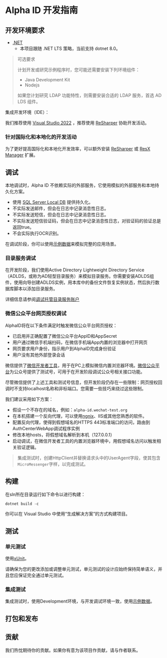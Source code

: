 # Alpha ID 开发指南

## 开发环境要求

* [.NET](https://dotnet.microsoft.com/)
  * 本项目跟随 .NET LTS 策略，当前支持 dotnet 8.0。

> 可选要求
>
> 计划开发或研究示例程序时，您可能还需要安装下列环境组件：
>
> * Java Development Kit
> * Nodejs
>
> 如果您计划研究 LDAP 功能特性，则需要安装合适的 LDAP 服务，首选 AD LDS 组件。

集成开发环境（IDE）：

我们推荐使用 [Visual Studio 2022](https://visualstudio.microsoft.com/) ，推荐使用 [ReSharper](https://www.jetbrains.com/resharper/) 协助开发活动。

### 针对国际化和本地化的开发活动

为了更好提高国际化和本地化开发效率，可以额外安装 [ReSharper](https://www.jetbrains.com/resharper/) 或 [ResX Manager](https://marketplace.visualstudio.com/items?itemName=TomEnglert.ResXManager) 扩展。

## 调试

本地调试时，Alpha ID 不依赖实际的外部服务，它使用模拟的外部服务和本地持久化方案。

* 使用 [SQL Server Local DB](https://go.microsoft.com/fwlink/?LinkID=866658) 提供持久化。
* 不实际发送邮件，但会在日志中记录消息性日志。
* 不实际发送短信，但会在日志中记录消息性日志。
* 不实际发送短信验证码，但会在日志中记录消息性日志，对验证码的验证总是返回true。
* 不会实际执行OCR识别。

在调试阶段，你可以使用[示例数据](SampleData.md)来模拟完整的应用场景。

### 目录服务调试

在开发阶段，我们使用Active Directory Lightweight Directory Service（ADLDS，或称为AD轻型目录服务）来模拟目录服务。你需要安装ADLDS组件，使用向导创建ADLDS实例，用本库中的备份文件恢复实例状态，然后执行数据库脚本以添加目录服务。

详细信息请参阅[调试托管目录服务账户](/docs/DebugManagedAccount.md)

### 微信公众平台网页授权调试

AlphaID将在以下条件满足时触发微信公众平台网页授权：

* 已启用并正确配置了微信公众平台AppID和AppSecret
* 用户通过微信手机端扫码，在微信手机端App内置的浏览器中打开网页
* 网页要求用户身份，指示用户到AlphaID完成身份验证
* 用户没有其他外部登录会话

微信提供了[微信开发者工具](https://developers.weixin.qq.com/miniprogram/dev/devtools/download.html)，用于在PC上模拟微信内置浏览器环境。[微信公众平台](https://mp.weixin.qq.com/)为公众号提供了测试号，可用于在开发阶段调试公众号相关接口功能。

尽管微信提供了上述工具和测试号信息，但开发阶段仍存在一些限制：网页授权回调时不支持localhost名称和非标端口。您需要一些技巧来绕过这些限制。

我们建议采用如下方案：

- 假设一个不存在的域名，例如：`alpha-id.wechat-test.org`
- 在本机搭建一个反向代理，可以使用[ngnix](https://nginx.org/en/)、IIS或其他您熟悉的软件。
- 配置反向代理，使得到假想域名的HTTPS 443标准端口的访问，路由到AuthCenterWebApp调试程序实例
- 修改本地hosts，将假想域名解析到本机（127.0.0.1）
- 启动调试，在微信开发者工具的内置浏览器环境中，用假想域名访问以触发相关验证逻辑。

> 集成测试时，创建HttpClient并替换请求头中的UserAgent字段，使其包含`MicroMessenger`字样，以完成测试。

## 构建

在sln所在目录运行如下命令以进行构建：

``` powershell
dotnet build -c
```

你可以在 Visual Studio 中使用“生成解决方案”的方式构建项目。

## 测试

### 单元测试

使用[xUnit](https://xunit.net/)。

请确保为您的更改添加或调整单元测试，单元测试的设计应始终保持简单语义，并且您应保证完全通过单元测试。

### 集成测试

集成测试时，使用Development环境，与开发调试环境一致，使用[示例数据](SampleData.md)。

## 打包和发布

## 贡献

我们热忱期待你的贡献。如果你有意为该项目作贡献，请与作者联系。

